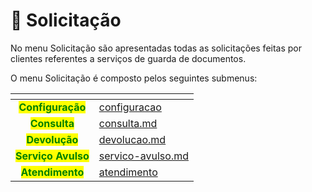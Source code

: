 # 🛒 Solicitação

No menu Solicitação são apresentadas todas as solicitações feitas por clientes referentes a serviços de guarda de documentos.

O menu Solicitação é composto pelos seguintes submenus:

<table data-view="cards"><thead><tr><th align="center"></th><th data-hidden data-card-target data-type="content-ref"></th></tr></thead><tbody><tr><td align="center"><mark style="color:green;"><strong>Configuração</strong></mark></td><td><a href="configuracao/">configuracao</a></td></tr><tr><td align="center"><mark style="color:green;"><strong>Consulta</strong></mark></td><td><a href="consulta.md">consulta.md</a></td></tr><tr><td align="center"><mark style="color:green;"><strong>Devolução</strong></mark></td><td><a href="devolucao.md">devolucao.md</a></td></tr><tr><td align="center"><mark style="color:green;"><strong>Serviço Avulso</strong></mark></td><td><a href="servico-avulso.md">servico-avulso.md</a></td></tr><tr><td align="center"><mark style="color:green;"><strong>Atendimento</strong></mark></td><td><a href="atendimento/">atendimento</a></td></tr></tbody></table>
